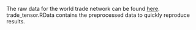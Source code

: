 The raw data for the world trade network can be found [here](https://drive.google.com/file/d/18kAyfU2MRe1Uqd143ziBmew9BiwGlLpj/view?usp=share_link). trade_tensor.RData contains the preprocessed data to quickly reproduce results.
